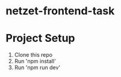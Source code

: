 # netzet-frontend-task

# Project Setup

1. Clone this repo
2. Run 'npm install'
3. Run 'npm run dev'